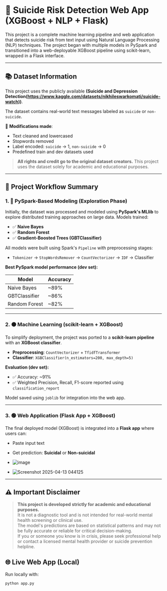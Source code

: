 # 🧠 Suicide Risk Detection Web App (XGBoost + NLP + Flask)

This project is a complete machine learning pipeline and web application that detects suicide risk from text input using Natural Language Processing (NLP) techniques. The project began with multiple models in PySpark and transitioned into a web-deployable XGBoost pipeline using scikit-learn, wrapped in a Flask interface.

---

## 📚 Dataset Information

This project uses the publicly available **(Suicide and Depression Detection(https://www.kaggle.com/datasets/nikhileswarkomati/suicide-watch))**.

The dataset contains real-world text messages labeled as `suicide` or `non-suicide`.

📝 **Modifications made**:
- Text cleaned and lowercased
- Stopwords removed
- Label encoded: `suicide` → 1, `non-suicide` → 0
- Predefined train and dev datasets used

> **All rights and credit go to the original dataset creators.** This project uses the dataset solely for academic and educational purposes.

---

## 🔁 Project Workflow Summary

### 1. 🔵 PySpark-Based Modeling (Exploration Phase)

Initially, the dataset was processed and modeled using **PySpark's MLlib** to explore distributed training approaches on large data. Models trained:

- ✅ **Naive Bayes**
- ✅ **Random Forest**  
- ✅ **Gradient-Boosted Trees (GBTClassifier)**  

All models were built using Spark's `Pipeline` with preprocessing stages:

- `Tokenizer` → `StopWordsRemover` → `CountVectorizer` → `IDF` → Classifier

**Best PySpark model performance (dev set):**

| Model           | Accuracy |
|----------------|----------|
| Naive Bayes     | ~89%     |
| GBTClassifier   | ~86%     |
| Random Forest   | ~82%     |



---

### 2. 🟠 Machine Learning (scikit-learn + XGBoost)

To simplify deployment, the project was ported to a **scikit-learn pipeline** with an **XGBoost classifier**.

- **Preprocessing**: `CountVectorizer` + `TfidfTransformer`
- **Classifier**: `XGBClassifier(n_estimators=200, max_depth=5)`

**Evaluation (dev set):**
- ✅ Accuracy: ~91%
- ✅ Weighted Precision, Recall, F1-score reported using `classification_report`

Model saved using `joblib` for integration into the web app.

---

### 3. 🟢 Web Application (Flask App + XGBoost)

The final deployed model (XGBoost) is integrated into a **Flask app** where users can:

- Paste input text
- Get prediction: **Suicidal** or **Non-suicidal**

- ![image](https://github.com/user-attachments/assets/ab757fcd-43bf-406d-adb8-d2a6b702874b)

- ![Screenshot 2025-04-13 044125](https://github.com/user-attachments/assets/7a5b09d7-6d28-4755-9602-cc31124be397)



---

## ⚠️ Important Disclaimer

> **This project is developed strictly for academic and educational purposes.**  
> It is not a diagnostic tool and is not intended for real-world mental health screening or clinical use.  
> The model's predictions are based on statistical patterns and may not be fully accurate or reliable for critical decision-making.  
> If you or someone you know is in crisis, please seek professional help or contact a licensed mental health provider or suicide prevention helpline.

## 🌐 Live Web App (Local)

Run locally with:
```bash
python app.py
